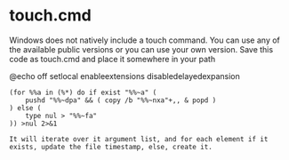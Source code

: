 # touch.cmd
Windows does not natively include a touch command.  You can use any of the available public versions or you can use your own version. Save this code as touch.cmd and place it somewhere in your path

@echo off
    setlocal enableextensions disabledelayedexpansion

    (for %%a in (%*) do if exist "%%~a" (
        pushd "%%~dpa" && ( copy /b "%%~nxa"+,, & popd )
    ) else (
        type nul > "%%~fa"
    )) >nul 2>&1
    
    It will iterate over it argument list, and for each element if it exists, update the file timestamp, else, create it.
